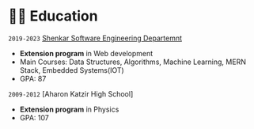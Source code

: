 # 👨‍🎓 Education
`2019-2023` [Shenkar Software Engineering Departemnt](https://www.shenkar.ac.il/en/departments/engineering-software-department)
- **Extension program** in Web development  
- Main Courses: Data Structures, Algorithms, Machine Learning, MERN Stack, Embedded Systems(IOT)
- GPA: 87

`2009-2012` [Aharon Katzir High School]
-  **Extension program** in Physics
- GPA: 107